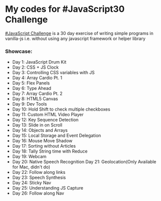 # My codes for #JavaScript30 Challenge

[#JavaScript Challenge] is a 30 day exercise of writing simple programs in vanilla-js i.e. without using any javascript framework or helper library

### Showcase: 
- Day 1: JavaScript Drum Kit
- Day 2: CSS + JS Clock
- Day 3: Controlling CSS variables with JS
- Day 4: Array Cardio Pt. 1
- Day 5: Flex Panels
- Day 6: Type Ahead
- Day 7: Array Cardio Pt. 2
- Day 8: HTML5 Canvas
- Day 9: Dev Tools
- Day 10: Hold Shift to check multiple checkboxes
- Day 11: Custom HTML Video Player
- Day 12: Key Sequence Detection
- Day 13: Slide in on Scroll
- Day 14: Objects and Arrays
- Day 15: Local Storage and Event Delegation
- Day 16: Mouse Move Shadow
- Day 17: Sorting without Articles
- Day 18: Tally String time with Reduce
- Day 19: Webcam
- Day 20: Native Speech Recognition
  Day 21: Geolocation(Only Available for Mac, didn't do)
- Day 22: Follow along links
- Day 23: Speech Synthesis
- Day 24: Sticky Nav
- Day 25: Understanding JS Capture
- Day 26: Follow along Nav

[#JavaScript Challenge]: https://javascript30.com